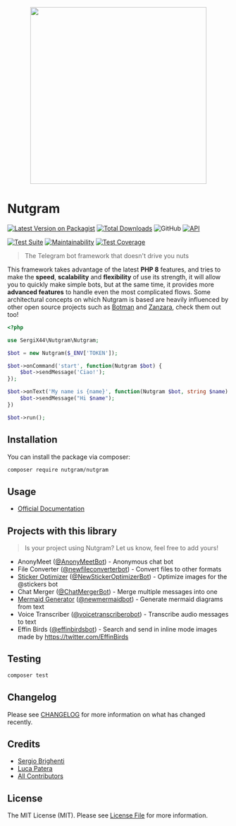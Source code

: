 <p align="center">
  <img src="https://i.imgur.com/0KjYtTJ.png" width="400px">
</p>

# Nutgram

[![Latest Version on Packagist](https://img.shields.io/packagist/v/nutgram/nutgram.svg?style=flat-square)](https://packagist.org/packages/nutgram/nutgram)
[![Total Downloads](https://img.shields.io/packagist/dt/nutgram/nutgram.svg?style=flat-square)](https://packagist.org/packages/nutgram/nutgram)
![GitHub](https://img.shields.io/github/license/nutgram/nutgram)
[![API](https://img.shields.io/badge/Telegram%20Bot%20API-6.3%09--%20November%205,%202022-blue.svg)](https://core.telegram.org/bots/api)

[![Test Suite](https://github.com/nutgram/nutgram/actions/workflows/php.yml/badge.svg)](https://github.com/nutgram/nutgram/actions/workflows/php.yml)
[![Maintainability](https://api.codeclimate.com/v1/badges/86c4ca3dae8f64db80f7/maintainability)](https://codeclimate.com/github/nutgram/nutgram/maintainability)
[![Test Coverage](https://api.codeclimate.com/v1/badges/86c4ca3dae8f64db80f7/test_coverage)](https://codeclimate.com/github/nutgram/nutgram/test_coverage)

> The Telegram bot framework that doesn't drive you nuts

This framework takes advantage of the latest **PHP 8** features, and tries to make the **speed**, **scalability** and **flexibility** of use its strength, it will allow you to quickly make simple bots, but at the same time, it provides
more **advanced features** to handle even the most complicated flows. Some architectural concepts on which Nutgram is
based are heavily influenced by other open source projects such as [Botman](https://github.com/botman/botman)
and [Zanzara](https://github.com/badfarm/zanzara), check them out too!

```php
<?php

use SergiX44\Nutgram\Nutgram;

$bot = new Nutgram($_ENV['TOKEN']);

$bot->onCommand('start', function(Nutgram $bot) {
    $bot->sendMessage('Ciao!');
});

$bot->onText('My name is {name}', function(Nutgram $bot, string $name) {
    $bot->sendMessage("Hi $name");
})

$bot->run();
```

## Installation

You can install the package via composer:

```bash
composer require nutgram/nutgram
```

## Usage

- [Official Documentation](https://nutgram.dev)

## Projects with this library
> Is your project using Nutgram? Let us know, feel free to add yours!

- AnonyMeet ([@AnonyMeetBot](https://t.me/AnonyMeetBot)) - Anonymous chat bot
- File Converter ([@newfileconverterbot](https://t.me/newfileconverterbot)) - Convert files to other formats
- [Sticker Optimizer](https://github.com/Lukasss93/telegram-stickeroptimizer) ([@NewStickerOptimizerBot](https://t.me/NewStickerOptimizerBot)) - Optimize images for the @stickers bot
- Chat Merger ([@ChatMergerBot](https://t.me/ChatMergerBot)) - Merge multiple messages into one
- [Mermaid Generator](https://github.com/Lukasss93/telegram-mermaid) ([@newmermaidbot](https://t.me/newmermaidbot)) - Generate mermaid diagrams from text
- Voice Transcriber ([@voicetranscriberobot](https://t.me/voicetranscriberobot)) - Transcribe audio messages to text
- Effin Birds ([@effinbirdsbot](https://t.me/effinbirdsbot)) - Search and send in inline mode images made by https://twitter.com/EffinBirds

## Testing

```bash
composer test
```

## Changelog

Please see [CHANGELOG](CHANGELOG.md) for more information on what has changed recently.

## Credits

- [Sergio Brighenti](https://github.com/SergiX44)
- [Luca Patera](https://github.com/Lukasss93)
- [All Contributors](../../contributors)

## License

The MIT License (MIT). Please see [License File](LICENSE.md) for more information.
